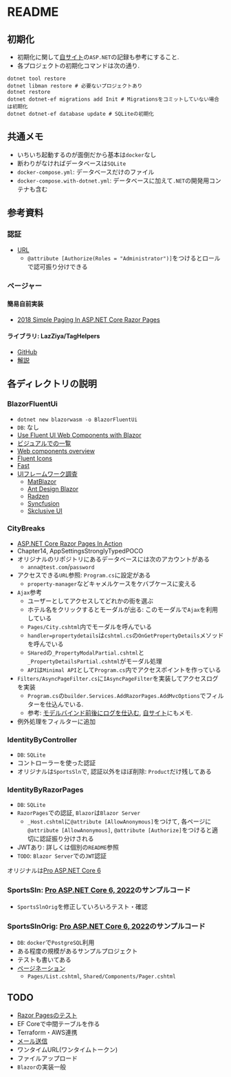 # README

## 初期化

- 初期化に関して[自サイト](https://phasetr.com/archive/fc/pg/fsharp/#f)の`ASP.NET`の記録も参考にすること.
- 各プロジェクトの初期化コマンドは次の通り.

```shell
dotnet tool restore
dotnet libman restore # 必要ないプロジェクトあり
dotnet restore
dotnet dotnet-ef migrations add Init # Migrationsをコミットしていない場合は初期化
dotnet dotnet-ef database update # SQLiteの初期化
```

## 共通メモ

- いちいち起動するのが面倒だから基本は`docker`なし
- 断わりがなければデータベースは`SQLite`
- `docker-compose.yml`: データベースだけのファイル
- `docker-compose.with-dotnet.yml`: データベースに加えて`.NET`の開発用コンテナも含む

## 参考資料

### 認証

- [URL](https://zenn.dev/okazuki/articles/add-auth-to-blazor-server-app)
  - `@attribute [Authorize(Roles = "Administrator")]`をつけるとロールで認可振り分けできる

### ページャー

#### 簡易自前実装

- [2018 Simple Paging In ASP.NET Core Razor Pages](https://www.mikesdotnetting.com/article/328/simple-paging-in-asp-net-core-razor-pages)

#### ライブラリ: LazZiya/TagHelpers

- [GitHub](https://github.com/LazZiya/TagHelpers)
- [解説](https://ziyad.info/en/articles/21-Paging_TagHelper_for_ASP_NET_Core)

## 各ディレクトリの説明

### BlazorFluentUi

- `dotnet new blazorwasm -o BlazorFluentUi`
- `DB`: なし
- [Use Fluent UI Web Components with Blazor](https://learn.microsoft.com/ja-jp/fluent-ui/web-components/integrations/blazor)
- [ビジュアルでの一覧](https://brave-cliff-0c0c93310.azurestaticapps.net/)
- [Web components overview](https://learn.microsoft.com/en-us/fluent-ui/web-components/components/overview)
- [Fluent Icons](https://fluenticons.co/)
- [Fast](https://www.fast.design/)
- [UIフレームワーク調査](https://blazor-master.com/blazor-ui-framework/)
  - [MatBlazor](https://www.matblazor.com/)
  - [Ant Design Blazor](https://antblazor.com/en-US/)
  - [Radzen](https://blazor.radzen.com/)
  - [Syncfusion](https://www.syncfusion.com/blazor-components)
  - [Skclusive UI](https://skclusive.github.io/Skclusive.Material.Docs/)

### CityBreaks

- [ASP.NET Core Razor Pages In Action](https://github.com/mikebrind/Razor-Pages-In-Action)
- Chapter14, AppSettingsStronglyTypedPOCO
- オリジナルのリポジトリにあるデータベースには次のアカウントがある
  - `anna@test.com`/`password`
- アクセスできる`URL`参照: `Program.cs`に設定がある
  - `property-manager`などキャメルケースをケバブケースに変える
- `Ajax`参考
  - ユーザーとしてアクセスしてどれかの街を選ぶ
  - ホテル名をクリックするとモーダルが出る: このモーダルで`Ajax`を利用している
  - `Pages/City.cshtml`内でモーダルを呼んでいる
  - `handler=propertydetails`は`cshtml.cs`の`OnGetPropertyDetails`メソッドを呼んでいる
  - `SHared`の`_PropertyModalPartial.cshtml`と`_PropertyDetailsPartial.cshtml`がモーダル処理
  - `API`は`Minimal API`として`Program.cs`内でアクセスポイントを作っている
- `Filters/AsyncPageFilter.cs`に`IAsyncPageFilter`を実装してアクセスログを実装
  - `Program.cs`の`builder.Services.AddRazorPages.AddMvcOptions`でフィルターを仕込んでいる.
  - 参考: [モデルバインド前後にログを仕込む](https://qiita.com/gushwell/items/bcf39aaf708b9a483cf5),
    [自サイト](https://phasetr.com/archive/fc/pg/dotnet/aspdotnet/)にもメモ.
- 例外処理をフィルターに追加

### IdentityByController

- `DB`: `SQLite`
- コントローラーを使った認証
- オリジナルは`SportsSln`で, 認証以外をほぼ削除: `Product`だけ残してある

### IdentityByRazorPages

- `DB`: `SQLite`
- `RazorPages`での認証, `Blazor`は`Blazor Server`
  - `_Host.cshtml`に`@attribute [AllowAnonymous]`をつけて,
    各ページに`@attribute [AllowAnonymous]`,
    `@attribute [Authorize]`をつけると適切に認証振り分けされる
- JWTあり: 詳しくは個別の`README`参照
- `TODO`: `Blazor Server`での`JWT`認証

オリジナルは[Pro ASP.NET Core 6 ](https://github.com/Apress/pro-asp.net-core-6/tree/main/39%20-%20ASP.NET%20Core%20Identity%20-%202/End%20of%20Chapter)

### SportsSln: [Pro ASP.NET Core 6, 2022](https://github.com/Apress/pro-asp.net-core-6/tree/main/11%20-%20SportsStore%20-%205)のサンプルコード

- `SportsSlnOrig`を修正していろいろテスト・確認

### SportsSlnOrig: [Pro ASP.NET Core 6, 2022](https://github.com/Apress/pro-asp.net-core-6/tree/main/11%20-%20SportsStore%20-%205)のサンプルコード

- `DB`: `docker`で`PostgreSQL`利用
- ある程度の規模があるサンプルプロジェクト
- テストも書いてある
- [ページネーション](https://www.mikesdotnetting.com/article/328/simple-paging-in-asp-net-core-razor-pages)
  - `Pages/List.cshtml`, `Shared/Components/Pager.cshtml`

## TODO

- [Razor Pagesのテスト](https://learn.microsoft.com/ja-jp/aspnet/core/test/razor-pages-tests?view=aspnetcore-7.0)
- EF Coreで中間テーブルを作る
- Terraform・AWS連携
- [メール送信](https://learn.microsoft.com/ja-jp/aspnet/web-pages/overview/getting-started/11-adding-email-to-your-web-site)
- ワンタイムURL(ワンタイムトークン)
- ファイルアップロード
- `Blazor`の実装一般

